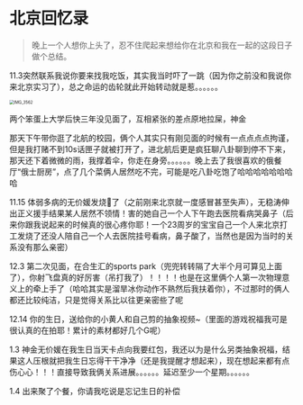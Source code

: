 # 北京回忆录

>   晚上一个人想你上头了，忍不住爬起来想给你在北京和我在一起的这段日子做个总结。

11.3突然联系我说你要来找我吃饭，其实我当时吓了一跳（因为你之前没和我说你来北京实习了），总之命运的齿轮就此开始转动就是惹。。。。。。

<img src="/Users/wwt13/Documents/Notes/assets/IMG_3562.jpeg" alt="IMG_3562" style="zoom:50%;" />

两个笨蛋上大学后快三年没见面了，互相紧张的差点原地拉屎，神金

那天下午带你逛了北航的校园，俩个人其实只有刚见面的时候有一点点点点拘谨，但是我打赌不到10s话匣子就被打开了，进北航后更是疯狂聊八卦聊到停不下来，那天还下着微微的雨，我撑着伞，你走在身旁。。。。。。晚上去了我很喜欢的俄餐厅“俄士厨房”，点了几个菜俩人居然吃不完，可能是吃八卦吃饱了哈哈哈哈哈哈哈哈

11.15 体弱多病的无价媛发烧🤒了（之前刚来北京就一度感冒甚至失声），无稳涛伸出正义援手结果某人居然不领情！害的她自己一个人下午跑去医院看病哭鼻子（后来你跟我说起来的时候真的很心疼你耶！一个23周岁的宝宝自己一个人来北京打工发烧了还没人陪自己一个人去医院挂号看病，鼻子酸了，当然也是因为当时的关系没有那么亲密）

12.3 第二次见面，在合生汇的sports park（兜兜转转隔了大半个月可算见上面了），你射飞盘真的好厉害（吊打我了）！！！！也是在这里俩个人第一次物理意义上的牵上手了（哈哈其实是溜旱冰你动作不熟然后我扶着你），不过那时的俩人都还比较纯洁，只是觉得关系比以往更亲密些了呢

12.14 你的生日，送给你的小黄人和自己剪的抽象视频~（里面的游戏祝福我可是很认真的在拍耶！累计的素材都好几个G呢）

1.3 神金无价媛在我生日当天卡点向我要红包，我还以为是什么另类抽象祝福，结果这人压根就把我生日忘得干干净净（还是我提醒才想起来），现在想起来都有点伤心心！！！直接导致我俩关系进展。。。。。。延迟至少一个星期。。。。。。

1.4 出来聚了个餐，你请我吃说是忘记生日的补偿

